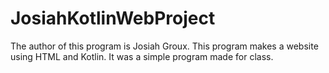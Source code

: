 # JosiahKotlinWebProject

The author of this program is Josiah Groux. This program makes a website using HTML and Kotlin. It was a simple program made for class.
